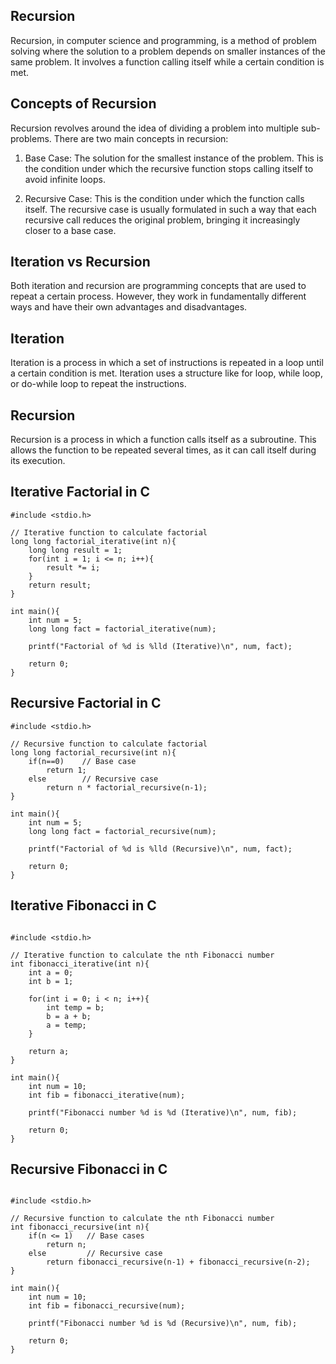## Recursion

Recursion, in computer science and programming, is a method of problem solving where the solution to a problem depends on smaller instances of the same problem. It involves a function calling itself while a certain condition is met.

## Concepts of Recursion
Recursion revolves around the idea of dividing a problem into multiple sub-problems. There are two main concepts in recursion:

1. Base Case: The solution for the smallest instance of the problem. This is the condition under which the recursive function stops calling itself to avoid infinite loops.

2. Recursive Case: This is the condition under which the function calls itself. The recursive case is usually formulated in such a way that each recursive call reduces the original problem, bringing it increasingly closer to a base case.

## Iteration vs Recursion

Both iteration and recursion are programming concepts that are used to repeat a certain process. However, they work in fundamentally different ways and have their own advantages and disadvantages.


## Iteration
Iteration is a process in which a set of instructions is repeated in a loop until a certain condition is met. Iteration uses a structure like for loop, while loop, or do-while loop to repeat the instructions.


## Recursion
Recursion is a process in which a function calls itself as a subroutine. This allows the function to be repeated several times, as it can call itself during its execution.

## Iterative Factorial in C

```
#include <stdio.h>

// Iterative function to calculate factorial
long long factorial_iterative(int n){
    long long result = 1;
    for(int i = 1; i <= n; i++){
        result *= i;
    }
    return result;
}

int main(){
    int num = 5;
    long long fact = factorial_iterative(num);

    printf("Factorial of %d is %lld (Iterative)\n", num, fact);

    return 0;
}

```

## Recursive Factorial in C

```
#include <stdio.h>

// Recursive function to calculate factorial
long long factorial_recursive(int n){
    if(n==0)    // Base case
        return 1;
    else        // Recursive case
        return n * factorial_recursive(n-1);
}

int main(){
    int num = 5;
    long long fact = factorial_recursive(num);

    printf("Factorial of %d is %lld (Recursive)\n", num, fact);

    return 0;
}
```

## Iterative Fibonacci in C

```

#include <stdio.h>

// Iterative function to calculate the nth Fibonacci number
int fibonacci_iterative(int n){
    int a = 0;
    int b = 1;

    for(int i = 0; i < n; i++){
        int temp = b;
        b = a + b;
        a = temp;
    }
    
    return a;
}

int main(){
    int num = 10;
    int fib = fibonacci_iterative(num);

    printf("Fibonacci number %d is %d (Iterative)\n", num, fib);

    return 0;
}
```

## Recursive Fibonacci in C


```

#include <stdio.h>

// Recursive function to calculate the nth Fibonacci number
int fibonacci_recursive(int n){
    if(n <= 1)   // Base cases
        return n;
    else         // Recursive case
        return fibonacci_recursive(n-1) + fibonacci_recursive(n-2);
}

int main(){
    int num = 10;
    int fib = fibonacci_recursive(num);

    printf("Fibonacci number %d is %d (Recursive)\n", num, fib);

    return 0;
}
```
